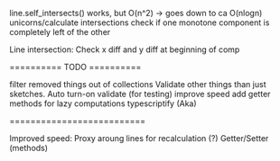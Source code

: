 line.self_intersects()
works, but O(n^2) -> goes down to ca O(nlogn)
unicorns/calculate intersections
check if one monotone component is completely left of the other

Line intersection: Check x diff and y diff at beginning of comp

========== TODO ==========

filter removed things out of collections
Validate other things than just sketches. Auto turn-on validate (for testing)
improve speed
add getter methods for lazy computations
typescriptify (Aka)

==========================

Improved speed:
Proxy aroung lines for recalculation (?)
Getter/Setter (methods)
